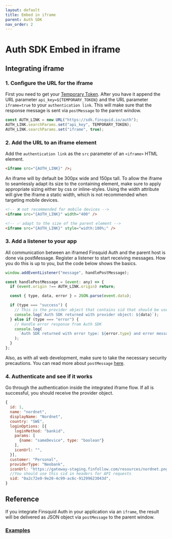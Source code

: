 ```yaml
---
layout: default
title: Embed in iframe
parent: Auth SDK
nav_order: 2
---
```


# Auth SDK Embed in iframe

## Integrating iframe

### 1. Configure the URL for the iframe

First you need to get your [Temporary Token](getting-started.html). After you have it append the URL parameter `api_key=${TEMPORARY_TOKEN}` and the URL parameter `iframe=true` to your `authentication link`. This will make sure that the response message is sent via `postMessage` to the parent window.

```js
const AUTH_LINK = new URL("https://sdk.finsquid.io/auth");
AUTH_LINK.searchParams.set("api_key", TEMPORARY_TOKEN);
AUTH_LINK.searchParams.set("iframe", true);
```

### 2. Add the URL to an iframe element

Add the `authentication link` as the `src` parameter of an `<iframe>` HTML element.

```html
<iframe src="{AUTH_LINK}" />;
```

An iframe will by default be 300px wide and 150px tall. To allow the iframe to seamlessly adapt its size to the containing element, make sure to apply appropriate sizing either by css or inline-styles. Using the width attribute will give the iframe a static width, which is not recommended when targeting mobile devices.

```html
<!-- ❌ not recommended for mobile devices -->
<iframe src="{AUTH_LINK}" width="400" />

<!-- ✅ adapt to the size of the parent element -->
<iframe src="{AUTH_LINK}" style="width:100%;" />
```

### 3. Add a listener to your app

All communication between an iframed Finsquid Auth and the parent host is done via postMessage. Register a listener to start receiving messages. How you do this is up to you, but the code below shows the basics.

```js
window.addEventListener("message", handlePostMessage);

const handlePostMessage = (event: any) => {
  if (event.origin !== AUTH_LINK.origin) return;

  const { type, data, error } = JSON.parse(event.data);

  if (type === "success") {
    // This is the provider object that contains sid that should be used in headers for API requests
    console.log(`Auth SDK returned with provider object: ${data}`);
  } else if (type === "error") {
    // Handle error response from Auth SDK
    console.log(
      `Auth SDK returned with error type: ${error.type} and error message: ${error.message}.`
    );
  }
};
```

Also, as with all web development, make sure to take the necessary security precautions. You can read more about `postMessage` [here](https://developer.mozilla.org/en-US/docs/Web/API/Window/postMessage).

### 4. Authenticate and see if it works

Go through the authentication inside the integrated iframe flow. If all is successful, you should receive the provider object.

```js
{
  id: 1,
  name: "nordnet",
  displayName: "Nordnet",
  country: "SWE",
  loginOptions: [{
    loginMethod: "bankid",
    params: [
      {name: "sameDevice", type: "boolean"}
    ],
    iconUrl: "",
  }],
  customer: "Personal",
  providerType: "Neobank",
  iconUrl: "https://gateway-staging.finfollow.com/resources/nordnet.png",
  //You should use this sid in headers for API requests
  sid: "0a2c72e0-9e20-4c99-ac6c-91299623043d",
}
```

## Reference

If you integrate Finsquid Auth in your application via an `iframe`, the result will be delivered as JSON object via `postMessage` to the parent window.

### [Examples](examples.html)